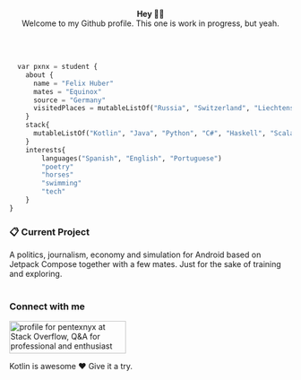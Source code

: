 <p align="center">
  <b>Hey ✌🏻</b></br>
  Welcome to my Github profile. This one is work in progress, but yeah.
</p></br></br>

```python
  var pxnx = student {
    about {
      name = "Felix Huber"
      mates = "Equinox"
      source = "Germany"
      visitedPlaces = mutableListOf("Russia", "Switzerland", "Liechtenstein", "Austria", "Italy", "Spain", "Portugal", "France", "Czechia", "Denmark", "Finland", "Poland", "Paraguay", "Argentina", "Brazil")
    }
    stack{
      mutableListOf("Kotlin", "Java", "Python", "C#", "Haskell", "Scala")
    }
    interests{
        languages("Spanish", "English", "Portuguese")
        "poetry"
        "horses"
        "swimming"
        "tech"
    }
}
``` 

### 📋 Current Project
A politics, journalism, economy and simulation for Android based on Jetpack Compose together with a few mates.
Just for the sake of training and exploring.</br></br>

### Connect with me
<a href="https://stackoverflow.com/users/10905230/pentexnyx"><img src="https://stackoverflow.com/users/flair/10905230.png?theme=clean" width="208" height="58" alt="profile for pentexnyx at Stack Overflow, Q&amp;A for professional and enthusiast programmers" title="profile for pentexnyx at Stack Overflow, Q&amp;A for professional and enthusiast programmers"></a>


Kotlin is awesome ❤️
Give it a try.
